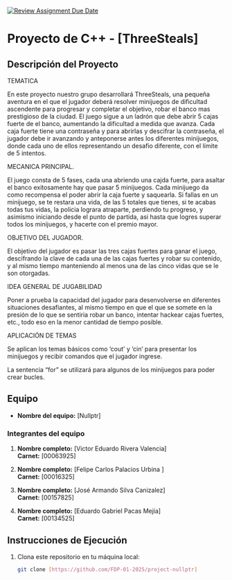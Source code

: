[![Review Assignment Due Date](https://classroom.github.com/assets/deadline-readme-button-22041afd0340ce965d47ae6ef1cefeee28c7c493a6346c4f15d667ab976d596c.svg)](https://classroom.github.com/a/mi1WNrHU)
# Proyecto de C++ - [ThreeSteals]

## Descripción del Proyecto

TEMATICA 

En este proyecto nuestro grupo desarrollará ThreeSteals, una pequeña aventura en el que el jugador deberá resolver minijuegos de dificultad ascendente para progresar y completar el objetivo, robar el banco mas prestigioso de la ciudad. El juego sigue a un ladrón que debe abrir 5 cajas fuerte de el banco, aumentando la dificultad a medida que avanza. Cada caja fuerte tiene una contraseña y para abrirlas y descifrar la contraseña, el jugador debe ir avanzando y anteponerse antes los diferentes minijuegos, donde cada uno de ellos representando un desafio diferente, con el límite de 5 intentos.

MECANICA PRINCIPAL. 

El juego consta de 5 fases, cada una abriendo una cajda fuerte, para asaltar el banco exitosamente hay que pasar 5 minijuegos. Cada minijuego da como recompensa el poder abrir la caja fuerte y saquearla. Si fallas en un minijuego, se te restara una vida, de las 5 totales que tienes, si te acabas todas tus vidas, la policia lograra atraparte, perdiendo tu progreso, y asimismo iniciando desde el punto de partida, asi hasta que logres superar todos los minijuegos, y hacerte con el premio mayor.

OBJETIVO DEL JUGADOR. 

El objetivo del jugador es pasar las tres cajas fuertes para ganar el juego, descifrando la clave de cada una de las cajas fuertes y robar su contenido, y al mismo tiempo manteniendo al menos una de las cinco vidas que se le son otorgadas. 

IDEA GENERAL DE JUGABILIDAD 

Poner a prueba la capacidad del jugador para desenvolverse en diferentes situaciones desafiantes, al mismo tiempo en que el que se somete en la presión de lo que se sentiria robar un banco, intentar hackear cajas fuertes, etc., todo eso en la menor cantidad de tiempo posible.

APLICACIÓN DE TEMAS  

Se aplican los temas básicos como ‘cout’ y ‘cin’ para presentar los minijuegos y recibir comandos que el jugador ingrese.

La sentencia “for” se utilizará para algunos de los minijuegos para poder crear bucles.


## Equipo

- **Nombre del equipo:** [Nullptr]

### Integrantes del equipo

1. **Nombre completo:** [Victor Eduardo Rivera Valencia]  
   **Carnet:** [00063925]

2. **Nombre completo:** [Felipe Carlos Palacios Urbina ]  
   **Carnet:** [00016325]

3. **Nombre completo:** [José Armando Silva Canizalez]  
   **Carnet:** [00157825]

4. **Nombre completo:** [Eduardo Gabriel Pacas Mejía]  
   **Carnet:** [00134525]

## Instrucciones de Ejecución

1. Clona este repositorio en tu máquina local:
   ```bash
   git clone [https://github.com/FDP-01-2025/project-nullptr]
